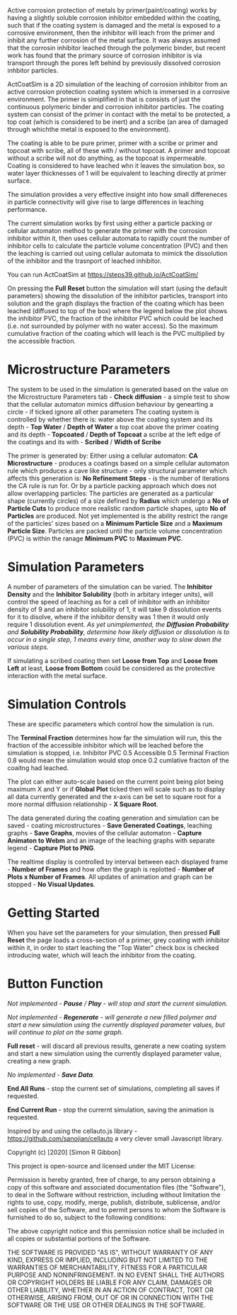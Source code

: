 Active corrosion protection of metals by primer(paint/coating) works by having a slightly soluble corrosion inhibitor embedded within the coating, such that if the coating system is damaged and the metal is exposed to a corrosive environment, then the inhibitor will leach from the primer and inhibit any further corrosion of the metal surface.  It was always assumed that the corrosin inhibitor leached through the polymeric binder, but recent work has found that the primary source of corrosion inhibitor is via transport through the pores left behind by previously dissolved corrosion inhbitor particles.

ActCoatSim is a 2D simulation of the leaching of corrosion inhibitor from an active corrosion protection coating system which is immersed in a corrosive environment.  The primer is simiplified in that is consists of just the continuous polymeric binder and corrosion inhibitor particles.  The coating system can consist of the primer in contact with the metal to be protected, a top coat (which is considered to be inert) and a scribe (an area of damaged through whichthe metal is exposed to the environment).

The coating is able to be pure primer, primer with a scribe or primer and topcoat with scribe, all of these with / without topcoat.  A primer and topcoat without a scribe will not do anything, as the topcoat is impermeable.  Coating is considered to have leached whn it leaves the simulation box, so water layer thicknesses of 1 will be equivalent to leaching directly at primer surface.

The simulation provides a very effective insight into how small differeneces in particle connectivity will give rise to large differences in leaching performance.

The current simulation works by first using either a particle packing or cellular automaton method to generate the primer with the corrosion inhibitor within it, then uses cellular automata to rapidly count the number of inhibitor cells to calculate the particle volume concentration (PVC) and then the leaching is carried out using cellular automata to mimick the dissolution of the inhibitor and the trasnport of leached inhibitor.

You can run ActCoatSim at https://steps39.github.io/ActCoatSim/

On pressing the **Full Reset** button the simulation will start (using the default parameters) showing the dissolution of the inhibitor particles, transport into solution and the graph displays the fraction of the coating which has been leached (diffused to top of the box) where the legend below the plot shows the inhibitor PVC, the fraction of the inhibitor PVC which could be leached (i.e. not surrounded by polymer with no water access).  So the maximum cumulative fraction of the coating which will leach is the PVC multiplied by the accessible fraction.

# Microstructure Parameters #

The system to be used in the simulation is generated based on the value on the Microstructure Parameters tab - 
**Check diffusion** - a simple test to show that the cellular automaton mimics diffusion behaviour by genearting a circle - if ticked ignore all other parameters
The coating system is controlled by whether there is:
water above the coating system and its depth - **Top Water** / **Depth of Water**
a top coat above the primer coating and its depth - **Topcoated** / **Depth of Topcoat**
a scribe at the left edge of the coatings and its with - **Scribed** / **Width of Scribe**

The primer is generated by:
Either using a cellular automaton:
**CA Microstructure** - produces a coatings based on a simple cellular automaton rule which produces a cave like structure - only structural parameter which affects this generation is:
**No Refinement Steps** - is the number of iterations the CA rule is run for.
Or by a particle packing approach which does not allow overlapping particles:
The particles are generated as a particular shape (currently circles) of a size defined by **Radius** which undergo a **No of Particle Cuts** to produce more realistic random particle shapes, upto **No of Particles** are produced.  Not yet implemented is the ability restrict the range of the particles' sizes based on a **Minimum Particle Size** and a **Maximum Particle Size**.  Particles are packed until the particle volume concentration (PVC) is within the ranage **Minimum PVC** to **Maximum PVC**.

# Simulation Parameters #

A number of parameters of the simulation can be varied.  The **Inhibitor Density** and the **Inhibitor Solubility** (both in arbitary integer units), will control the speed of leaching as for a cell of inhibitor with an inhibitor density of 9 and an inhibitor solubility of 1, it will take 9 dissolution events for it to disolve, where if the inhibitor density was 1 then it would only require 1 dissolution event.  _As yet unimplemented, the **Diffusion Probability** and **Solubility Probability**, determine how likely diffusion or dissolution is to occur in a single step, 1 means every time, another way to slow down the various steps._

If simulating a scribed coating then set **Loose from Top** and **Loose from Left** at least, **Loose from Bottom** could be considered as the protective interaction with the metal surface.

# Simulation Controls #

These are specific parameters which control how the simulation is run.

The **Terminal Fraction** determines how far the simulation will run, this the fraction of the accessible inhibitor which will be leached before the simulation is stopped, i.e. Inhibitor PVC 0.5 Accessible 0.5 Terminal Fraction 0.8 would mean the simulation would stop once 0.2 cumlative fracton of the coaitng had leached.

The plot can either auto-scale based on the current point being plot being maximum X and Y or if **Global Plot** ticked then will scale such as to display all data currently generated and the x-axis can be set to square root for a more normal diffusion relationship - **X Square Root**.

The data generated during the coating generation and simulation can be saved - coating microstructures - **Save Generated Coatings**, leaching graphs - **Save Graphs**, movies of the cellular automaton - **Capture Animaton to Webm** and an image of the leaching graphs with separate legend - **Capture Plot to PNG**.

The realtime display is controlled by interval between each displayed frame - **Number of Frames** and how often the graph is replotted - **Number of Plots x Number of Frames**.  All updates of animation and graph can be stopped - **No Visual Updates**.

# Getting Started #

When you have set the parameters for your simulation, then pressed **Full Reset** the page loads a cross-section of a primer, grey coating with inhibitor within it, in order to start leaching the "Top Water" check box is checked introducing water, which will leach the inhibitor from the coating.

# Button Function #

_Not implemented - **Pause** / **Play** - will stop and start the current simulation._

_Not implemented - **Regenerate** - will generate a new filled polymer and start a new simulation using the currently displayed parameter values, but will continue to plot on the same graph._

**Full reset** - will discard all previous results, generate a new coating system and start a new simulation using the currently displayed parameter value, creating a new graph.

_No implemented - **Save Data**._

**End All Runs** - stop the current set of simulations, completing all saves if requested.

**End Current Run** - stop the currernt simulation, saving the animation is requested.

Inspired by and using the cellauto.js library - https://github.com/sanojian/cellauto a very clever small Javascript library.

Copyright (c) [2020] [Simon R Gibbon]

This project is open-source and licensed under the MIT License:

Permission is hereby granted, free of charge, to any person obtaining a copy of this software and associated documentation files (the "Software"), to deal in the Software without restriction, including without limitation the rights to use, copy, modify, merge, publish, distribute, sublicense, and/or sell copies of the Software, and to permit persons to whom the Software is furnished to do so, subject to the following conditions:

The above copyright notice and this permission notice shall be included in all copies or substantial portions of the Software.

THE SOFTWARE IS PROVIDED "AS IS", WITHOUT WARRANTY OF ANY KIND, EXPRESS OR IMPLIED, INCLUDING BUT NOT LIMITED TO THE WARRANTIES OF MERCHANTABILITY, FITNESS FOR A PARTICULAR PURPOSE AND NONINFRINGEMENT. IN NO EVENT SHALL THE AUTHORS OR COPYRIGHT HOLDERS BE LIABLE FOR ANY CLAIM, DAMAGES OR OTHER LIABILITY, WHETHER IN AN ACTION OF CONTRACT, TORT OR OTHERWISE, ARISING FROM, OUT OF OR IN CONNECTION WITH THE SOFTWARE OR THE USE OR OTHER DEALINGS IN THE SOFTWARE.

